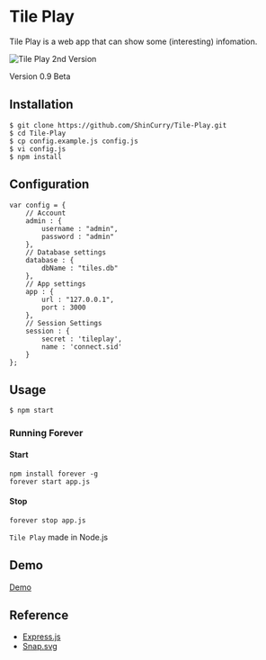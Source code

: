 # Tile Play

Tile Play is a web app that can show some (interesting) infomation.

![Tile Play 2nd Version](http://windisco.qiniudn.com/tile-play-002.png)


Version 0.9 Beta

## Installation

```
$ git clone https://github.com/ShinCurry/Tile-Play.git
$ cd Tile-Play
$ cp config.example.js config.js
$ vi config.js
$ npm install
```

## Configuration

```
var config = {
	// Account
	admin : {
		username : "admin",
		password : "admin"
	},
	// Database settings
	database : {
		dbName : "tiles.db"
	},
	// App settings
	app : {
		url : "127.0.0.1",
		port : 3000
	},
	// Session Settings
	session : {
		secret : 'tileplay',
		name : 'connect.sid'
	}
};
```

## Usage

```
$ npm start
```

### Running  Forever
#### Start

```
npm install forever -g
forever start app.js
```
#### Stop

```
forever stop app.js
```



`Tile Play` made in Node.js

## Demo

[Demo](http://tile-play.project.windisco.com)

## Reference

* [Express.js](http://expressjs.com)
* [Snap.svg](http://snapsvg.io)